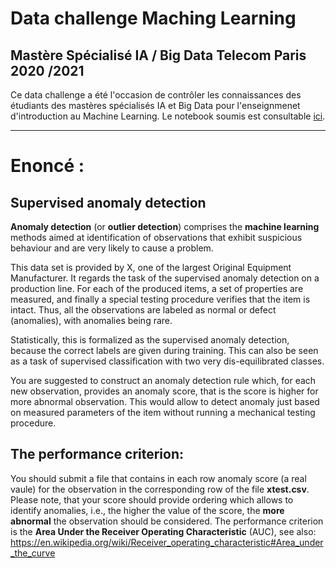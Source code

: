 # Data challenge Maching Learning 
## Mastère Spécialisé IA / Big Data Telecom Paris 2020 /2021

Ce data challenge a été l'occasion de contrôler les connaissances des étudiants des mastères spécialisés IA et Big Data pour l'enseignmenet d'introduction au Machine Learning. Le notebook soumis est consultable [ici](https://github.com/PhileasFrog/).

---

# Enoncé : 

## Supervised anomaly detection

**Anomaly detection** (or **outlier detection**) comprises the **machine learning** methods aimed at identification of observations that exhibit suspicious behaviour and are very likely to cause a problem. 

This data set is provided by X, one of the largest Original Equipment Manufacturer. It regards the task of the supervised anomaly detection on a production line. For each of the produced items, a set of properties are measured, and finally a special testing procedure verifies that the item is intact. Thus, all the observations are labeled as normal or defect (anomalies), with anomalies being rare.

Statistically, this is formalized as the supervised anomaly detection, because the correct labels are given during training. This can also be seen as a task of supervised classification with two very dis-equilibrated classes.

You are suggested to construct an anomaly detection rule which, for each new observation, provides an anomaly score, that is the score is higher for more abnormal observation. This would allow to detect anomaly just based on measured parameters of the item without running a mechanical testing procedure.

## The performance criterion:

You should submit a file that contains in each row anomaly score (a real vaule) for the observation in the corresponding row of the file **xtest.csv**. Please note, that your score should provide ordering which allows to identify anomalies, i.e., the higher the value of the score, the **more abnormal** the observation should be considered. The performance criterion is the **Area Under the Receiver Operating Characteristic** (AUC), see also:
https://en.wikipedia.org/wiki/Receiver_operating_characteristic#Area_under_the_curve
